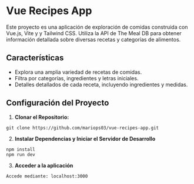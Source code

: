 # Vue Recipes App

Este proyecto es una aplicación de exploración de comidas construida con Vue.js, Vite y y Tailwind CSS. Utiliza la API de The Meal DB para obtener información detallada sobre diversas recetas y categorías de alimentos.

## Características

- Explora una amplia variedad de recetas de comidas.
- Filtra por categorías, ingredientes y letras iniciales.
- Detalles detallados de cada receta, incluyendo ingredientes y medidas.

## Configuración del Proyecto

1. **Clonar el Repositorio:**

 ```
 git clone https://github.com/mariops03/vue-recipes-app.git
 ```
2. **Instalar Dependencias y Iniciar el Servidor de Desarrollo**

```
npm install
npm run dev
```
3. **Acceder a la aplicación**

```
Accede mediante: localhost:3000
```
